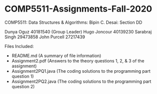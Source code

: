 # COMP5511-Assignments-Fall-2020

COMP5511: Data Structures & Algorithms: Bipin C. Desai: Section DD

Dunya Oguz 40181540 (Group Leader)
Hugo Joncour 40139230
Sarabraj Singh 29473858
John Purcell 27217439

Files Included:
- README.md (A summary of file information)
- Assignment2.pdf (Answers to the theory questions 1, 2, & 3 of the assignment)
- Assignment2PQ1.java (The coding solutions to the programming part question 1)
- Assignment2PQ2.java (The coding solutions to the programming part question 2)
